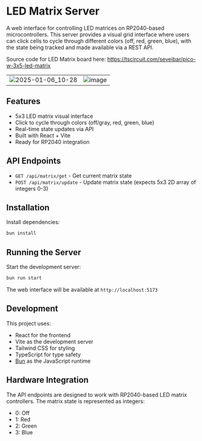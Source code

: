 # LED Matrix Server

A web interface for controlling LED matrices on RP2040-based microcontrollers. This server provides a visual grid interface where users can click cells to cycle through different colors (off, red, green, blue), with the state being tracked and made available via a REST API.

Source code for LED Matrix board here: https://tscircuit.com/seveibar/pico-w-3x5-led-matrix

<table>
  <tr>
    <td><img src="https://github.com/user-attachments/assets/2b399f91-8a54-4b2f-b6d2-46bb2fcef171" alt="2025-01-06_10-28"></td>
    <td><img src="https://github.com/user-attachments/assets/412db337-5d65-4138-9be1-25c4395c99a3" alt="image"></td>
  </tr>
</table>


## Features

- 5x3 LED matrix visual interface
- Click to cycle through colors (off/gray, red, green, blue)
- Real-time state updates via API
- Built with React + Vite
- Ready for RP2040 integration

## API Endpoints

- `GET /api/matrix/get` - Get current matrix state
- `POST /api/matrix/update` - Update matrix state (expects 5x3 2D array of integers 0-3)

## Installation

Install dependencies:

```bash
bun install
```

## Running the Server

Start the development server:

```bash
bun run start
```

The web interface will be available at `http://localhost:5173`

## Development

This project uses:
- React for the frontend
- Vite as the development server
- Tailwind CSS for styling
- TypeScript for type safety
- [Bun](https://bun.sh) as the JavaScript runtime

## Hardware Integration

The API endpoints are designed to work with RP2040-based LED matrix controllers. The matrix state is represented as integers:
- 0: Off
- 1: Red
- 2: Green
- 3: Blue
